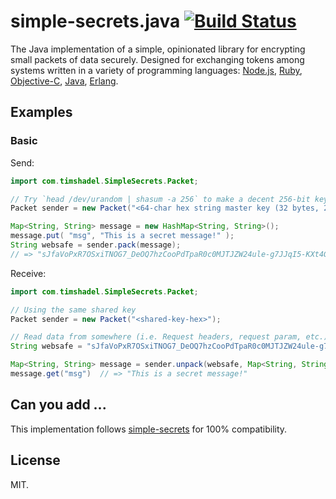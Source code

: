 
# simple-secrets.java [![Build Status](https://travis-ci.org/timshadel/simple-secrets.java.png?branch=master)](https://travis-ci.org/timshadel/simple-secrets.java)

The Java implementation of a simple, opinionated library for encrypting small packets of data securely. Designed for exchanging tokens among systems written in a variety of programming languages: [Node.js][simple-secrets], [Ruby][simple-secrets.rb], [Objective-C][SimpleSecrets], [Java][simple-secrets.java], [Erlang][simple_secrets.erl].

[simple-secrets]: https://github.com/timshadel/simple-secrets
[simple-secrets.rb]: https://github.com/timshadel/simple-secrets.rb
[SimpleSecrets]: https://github.com/timshadel/SimpleSecrets
[simple-secrets.java]: https://github.com/timshadel/simple-secrets.java
[simple_secrets.erl]: https://github.com/CamShaft/simple_secrets.erl

## Examples

### Basic

Send:

```java
import com.timshadel.SimpleSecrets.Packet;

// Try `head /dev/urandom | shasum -a 256` to make a decent 256-bit key
Packet sender = new Packet("<64-char hex string master key (32 bytes, 256 bits)>");

Map<String, String> message = new HashMap<String, String>();
message.put( "msg", "This is a secret message!" );
String websafe = sender.pack(message);
// => "sJfaVoPxR7OSxiTNOG7_DeOQ7hzCooPdTpaR0c0MJTJZW24ule-g7JJqI5-KXt4GbAIY0jOel8HuZooWhMjW_lElOjvTjJ51T6C6r2lOPCHT5La2hEl-x9Zm9WyeIUw05XRhulDn"
```

Receive:

```java
import com.timshadel.SimpleSecrets.Packet;

// Using the same shared key
Packet sender = new Packet("<shared-key-hex>");

// Read data from somewhere (i.e. Request headers, request param, etc.)
String websafe = "sJfaVoPxR7OSxiTNOG7_DeOQ7hzCooPdTpaR0c0MJTJZW24ule-g7JJqI5-KXt4GbAIY0jOel8HuZooWhMjW_lElOjvTjJ51T6C6r2lOPCHT5La2hEl-x9Zm9WyeIUw05XRhulDn";

Map<String, String> message = sender.unpack(websafe, Map<String, String>.class);
message.get("msg")  // => "This is a secret message!"
```


## Can you add ...

This implementation follows [simple-secrets] for 100% compatibility.

## License 

MIT.